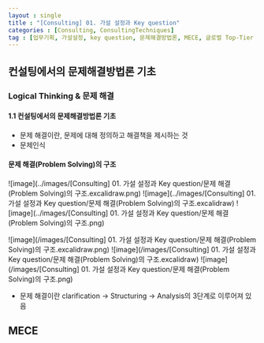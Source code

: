 ```yaml
---
layout : single
title : "[Consulting] 01. 가설 설정과 Key question"
categories : [Consulting, ConsultingTechniques]
tag : [업무기획, 가설설정, key question, 문제해결방법론, MECE, 글로벌 Top-Tier 컨설턴트들의 전략 프로젝트 실무 끝내기]
---
```


## 컨설팅에서의 문제해결방법론 기초
### Logical Thinking & 문제 해결
#### 1.1 컨설팅에서의 문제해결방법론 기초
* 문제 해결이란, 문제에 대해 정의하고 해결책을 제시하는 것
* 문제인식

#### 문제 해결(Problem Solving)의 구조
![image](../images/[Consulting] 01. 가설 설정과 Key question/문제 해결(Problem Solving)의 구조.excalidraw.png)
![image](../images/[Consulting] 01. 가설 설정과 Key question/문제 해결(Problem Solving)의 구조.excalidraw)
![image](../images/[Consulting] 01. 가설 설정과 Key question/문제 해결(Problem Solving)의 구조.png)

![image](/images/[Consulting] 01. 가설 설정과 Key question/문제 해결(Problem Solving)의 구조.excalidraw.png)
![image](/images/[Consulting] 01. 가설 설정과 Key question/문제 해결(Problem Solving)의 구조.excalidraw)
![image](/images/[Consulting] 01. 가설 설정과 Key question/문제 해결(Problem Solving)의 구조.png)
* 문제 해결이란 clarification -> Structuring -> Analysis의 3단계로 이루어져 있음
## MECE
